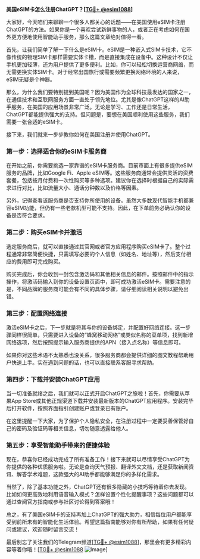 **美国eSIM卡怎么注册ChatGPT？[[TG💪+ @esim1088](https://t.me/s/esim1088)]**

大家好，今天咱们来聊聊一个很多人都关心的话题——在美国使用eSIM卡注册ChatGPT的方法。如果你是一个喜欢尝试新鲜事物的人，或者正在考虑如何在国外更方便地使用智能助手服务，那么这篇文章绝对值得一看。

首先，让我们简单了解一下什么是eSIM卡。eSIM是一种嵌入式SIM卡技术，它不像传统的物理SIM卡那样需要实体卡槽，而是直接集成在设备中。这种设计不仅让手机更加轻薄，还为用户提供了更多便利。比如，你可以轻松切换运营商网络，而无需更换实体SIM卡。对于经常出国旅行或需要频繁更换网络环境的人来说，eSIM无疑是个神器。

那么，为什么我们要特别提到美国呢？因为美国作为全球科技最发达的国家之一，在通信技术和互联网服务方面一直处于领先地位。尤其是像ChatGPT这样的AI助手服务，在美国的应用场景非常广泛。无论是学习、工作还是日常生活，ChatGPT都能提供强大的支持。但问题是，要想在美国顺利使用这些服务，我们需要一张合适的eSIM卡。

接下来，我们就来一步步教你如何在美国注册并使用ChatGPT。

### 第一步：选择适合你的eSIM卡服务商

在开始之前，你需要挑选一家靠谱的eSIM卡服务商。目前市面上有很多提供eSIM服务的品牌，比如Google Fi、Apple eSIM等。这些服务商通常会提供灵活的资费套餐，包括按月付费和一次性购买等多种选项。建议你在选择时根据自己的实际需求进行对比，比如流量大小、通话分钟数以及价格等因素。

另外，记得查看该服务商是否支持你所使用的设备。虽然大多数现代智能手机都兼容eSIM功能，但仍有一些老款机型可能不支持。因此，在下单前务必确认你的设备是否符合要求。

### 第二步：购买eSIM卡并激活

选定服务商后，就可以直接通过其官网或者官方应用程序购买eSIM卡了。整个过程通常非常简便快捷，只需填写必要的个人信息（如姓名、地址等），然后支付相应的费用即可完成购买。

购买完成后，你会收到一封包含激活码和其他相关信息的邮件。按照邮件中的指示操作，将激活码输入到你的设备设置页面中，即可成功激活eSIM卡。需要注意的是，不同品牌的服务商可能会有不同的具体步骤，请仔细阅读相关说明以避免出错。

### 第三步：配置网络连接

激活eSIM卡之后，下一步就是将其与你的设备绑定，并配置好网络连接。这一步骤同样很简单，只需要进入设备的“蜂窝移动网络”或类似名称的菜单项，找到新增网络选项，然后按照提示输入服务商提供的APN（接入点名称）等信息即可。

如果你对这些术语不太熟悉也没关系，很多服务商都会提供详细的图文教程帮助用户快速上手。实在遇到问题的话，也可以直接联系客服寻求帮助。

### 第四步：下载并安装ChatGPT应用

当一切准备就绪之后，我们就可以正式开启ChatGPT之旅啦！首先，你需要从苹果App Store或其他正规渠道下载并安装最新版本的ChatGPT应用程序。安装完毕后打开软件，按照界面指引创建账户或登录已有账户。

在这里提醒一下大家，为了保护个人隐私安全，在注册过程中一定要妥善保管好自己的密码及验证码等相关信息，切勿随意透露给他人。

### 第五步：享受智能助手带来的便捷体验

现在，恭喜你已经成功完成了所有准备工作！接下来就可以尽情享受ChatGPT为你提供的各种优质服务啦。无论是查询天气预报、翻译外文文档，还是获取新闻资讯、解答学术难题，这款强大的AI助手都能够满足你的多样化需求。

当然了，除了基本功能之外，ChatGPT还有很多隐藏的小技巧等待着你去发现。比如如何更高效地利用语音输入模式？怎样设置个性化提醒事项？这些问题都可以通过查阅官方指南或参与社区讨论得到答案哦！

总之，有了美国eSIM卡的支持再加上ChatGPT的强大助力，相信每位用户都能享受到前所未有的智能化生活体验。希望这篇指南能够对你有所帮助，如果有任何疑问或建议，欢迎随时留言交流！

最后别忘了关注我们的Telegram频道[[TG💪+ @esim1088](https://t.me/s/esim1088)]，那里会有更多精彩内容等着你哦！[[TG💪+ @esim1088](https://t.me/s/esim1088) ![Image](https://i.postimg.cc/4NQfJmqS/Snipaste-2025-05-13-00-14-12.png)]